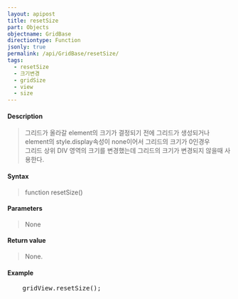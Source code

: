 ```yaml
---
layout: apipost
title: resetSize
part: Objects
objectname: GridBase
directiontype: Function
jsonly: true
permalink: /api/GridBase/resetSize/
tags:
  - resetSize
  - 크기변경
  - gridSize
  - view
  - size
---
```



#### Description	

> 그리드가 올라갈 element의 크기가 결정되기 전에 그리드가 생성되거나 element의 style.display속성이 none이어서 그리드의 크기가 0인경우   
> 그리드 상위 DIV 영역의 크기를 변경했는데 그리드의 크기가 변경되지 않을때 사용한다.  


#### Syntax

> function resetSize()

#### Parameters

> None

#### Return value

> None.

#### Example

<pre class="prettyprint">
    gridView.resetSize();    
</pre>

